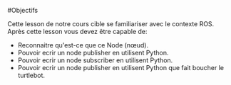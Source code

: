 #Objectifs 

Cette lesson de notre cours cible se familiariser avec le contexte ROS. 
Après cette lesson vous devez être capable de:
	
	
- Reconnaitre qu'est-ce que ce Node (nœud). 
- Pouvoir ecrir un node publisher en utilisent Python. 
- Pouvoir ecrir un node subscriber en utilisent Python. 
- Pouvoir ecrir un node publisher en utilisent Python que fait boucher le turtlebot. 

